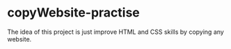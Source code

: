 # copyWebsite-practise

The idea of this project is just improve HTML and CSS skills by copying any website.
